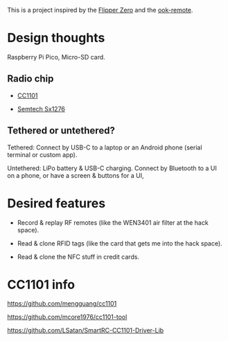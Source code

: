 This is a project inspired by the [Flipper
Zero](https://flipperzero.one/) and the
[ook-remote](https://github.com/SebKuzminsky/ook-remote/tree/master).


# Design thoughts

Raspberry Pi Pico, Micro-SD card.


## Radio chip

* [CC1101](https://www.ti.com/product/CC1101)

* [Semtech Sx1276](https://www.semtech.com/products/wireless-rf/lora-connect/sx1276)


## Tethered or untethered?

Tethered: Connect by USB-C to a laptop or an Android phone (serial
terminal or custom app).

Untethered: LiPo battery & USB-C charging.  Connect by Bluetooth to a
UI on a phone, or have a screen & buttons for a UI,


# Desired features

* Record & replay RF remotes (like the WEN3401 air filter at the hack
space).

* Read & clone RFID tags (like the card that gets me into the hack space).

* Read & clone the NFC stuff in credit cards.


# CC1101 info

<https://github.com/mengguang/cc1101>

<https://github.com/mcore1976/cc1101-tool>

<https://github.com/LSatan/SmartRC-CC1101-Driver-Lib>
